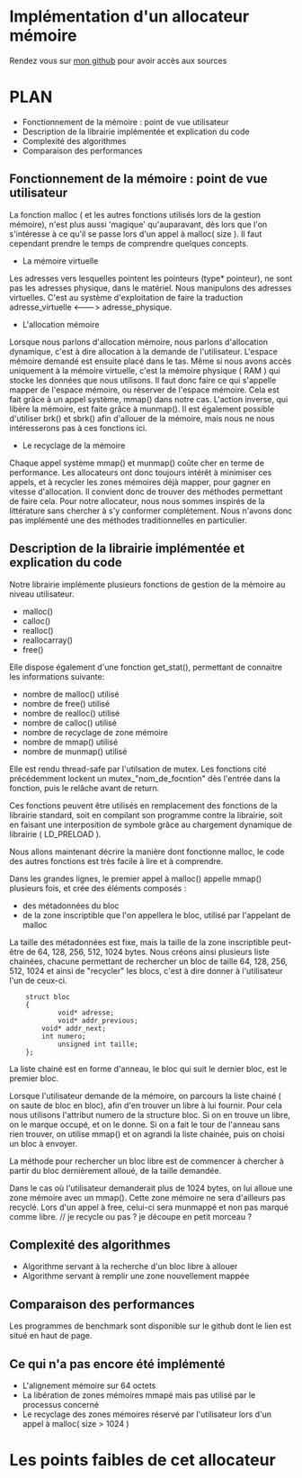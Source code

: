 Implémentation d'un allocateur mémoire
======================================

Rendez vous sur [mon github](https://github.com/Gui114ume/custom_malloc) pour avoir accès aux sources

PLAN
====

* Fonctionnement de la mémoire : point de vue utilisateur
* Description de la librairie implémentée et explication du code
* Complexité des algorithmes
* Comparaison des performances


Fonctionnement de la mémoire : point de vue utilisateur
-------------------------------------------------------


La fonction malloc ( et les autres fonctions utilisés lors de la gestion mémoire), n'est plus aussi 'magique' qu'auparavant, dès lors que l'on s'intéresse à ce qu'il se passe lors d'un appel à malloc( size ). Il faut cependant prendre le temps de comprendre quelques concepts. 

* La mémoire virtuelle

Les adresses vers lesquelles pointent les pointeurs (type* pointeur), ne sont pas les adresses physique, dans le matériel. Nous manipulons des adresses virtuelles. C'est au système d'exploitation de faire la traduction adresse_virtuelle <---> adresse_physique.

* L'allocation mémoire

Lorsque nous parlons d'allocation mémoire, nous parlons d'allocation dynamique, c'est à dire allocation à la demande de l'utilisateur. L'espace mémoire demandé est ensuite placé dans le tas. 
Même si nous avons accès uniquement à la mémoire virtuelle, c'est la mémoire physique ( RAM ) qui stocke les données que nous utilisons. Il faut donc faire ce qui s'appelle mapper de l'espace mémoire, ou réserver de l'espace mémoire. Cela est fait grâce à un appel système, mmap() dans notre cas. L'action inverse, qui libère la mémoire, est faite grâce à munmap(). Il est également possible d'utiliser brk() et sbrk() afin d'allouer de la mémoire, mais nous ne nous intéresserons pas à ces fonctions ici.

* Le recyclage de la mémoire

Chaque appel système mmap() et munmap() coûte cher en terme de performance. Les allocateurs ont donc toujours intérêt à minimiser ces appels, et à recycler les zones mémoires déjà mapper, pour gagner en vitesse d'allocation. Il convient donc de trouver des méthodes permettant de faire cela. Pour notre allocateur, nous nous sommes inspirés de la littérature sans chercher à s'y conformer complètement. Nous n'avons donc pas implémenté une des méthodes traditionnelles en particulier.


Description de la librairie implémentée et explication du code
--------------------------------------------------------------

Notre librairie implémente plusieurs fonctions de gestion de la mémoire au niveau utilisateur.

* malloc()
* calloc()
* realloc()
* reallocarray()
* free()

Elle dispose également d'une fonction get_stat(), permettant de connaitre les informations suivante:

* nombre de malloc() utilisé
* nombre de free() utilisé
* nombre de realloc() utilisé
* nombre de calloc() utilisé
* nombre de recyclage de zone mémoire
* nombre de mmap() utilisé
* nombre de munmap() utilisé

Elle est rendu thread-safe par l'utilsation de mutex. Les fonctions cité précédemment lockent un mutex_"nom_de_focntion" dès l'entrée dans la fonction, puis le relâche avant de return.

Ces fonctions peuvent être utilisés en remplacement des fonctions de la librairie standard, soit en compilant son programme contre la librairie, soit en faisant une interposition de symbole grâce au chargement dynamique de librairie ( LD_PRELOAD ).



Nous allons maintenant décrire la manière dont fonctionne malloc, le code des autres fonctions est très facile à lire et à comprendre. 

Dans les grandes lignes, le premier appel à malloc() appelle mmap() plusieurs fois, et crée des éléments composés : 

* des métadonnées du bloc
* de la zone inscriptible que l'on appellera le bloc, utilisé par l'appelant de malloc 

La taille des métadonnées est fixe, mais la taille de la zone inscriptible peut-être de 64, 128, 256, 512, 1024 bytes. Nous créons ainsi plusieurs liste chainées, chacune permettant de rechercher un bloc de taille 64, 128, 256, 512, 1024 et ainsi de "recycler" les blocs, c'est à dire donner à l'utilisateur l'un de ceux-ci.

		struct bloc 
		{
    			void* adresse;
    			void* addr_previous;
   			void* addr_next;
  			int numero;
    			unsigned int taille;
		};

La liste chainé est en forme d'anneau, le bloc qui suit le dernier bloc, est le premier bloc.

Lorsque l'utilisateur demande de la mémoire, on parcours la liste chainé ( on saute de bloc en bloc), afin d'en trouver un libre à lui fournir. Pour cela nous utilisons l'attribut numero de la structure bloc. Si on en trouve un libre, on le marque occupé, et on le donne. Si on a fait le tour de l'anneau sans rien trouver, on utilise mmap() et on agrandi la liste chainée, puis on choisi un bloc à envoyer.

La méthode pour rechercher un bloc libre est de commencer à chercher à partir du bloc dernièrement alloué, de la taille demandée. 

Dans le cas où l'utilisateur demanderait plus de 1024 bytes, on lui alloue une zone mémoire avec un mmap(). Cette zone mémoire ne sera d'ailleurs pas recyclé. Lors d'un appel à free, celui-ci sera munmappé et non pas marqué comme libre. // je recycle ou pas ? je découpe en petit morceau ?



Complexité des algorithmes
--------------------------

* Algorithme servant à la recherche d'un bloc libre à allouer
* Algorithme servant à remplir une zone nouvellement mappée


Comparaison des performances
----------------------------

Les programmes de benchmark sont disponible sur le github dont le lien est situé en haut de page.


Ce qui n'a pas encore été implémenté
------------------------------------

* L'alignement mémoire sur 64 octets
* La libération de zones mémoires mmapé mais pas utilisé par le processus concerné
* Le recyclage des zones mémoires réservé par l'utilisateur lors d'un appel à malloc( size > 1024 )


Les points faibles de cet allocateur
====================================

